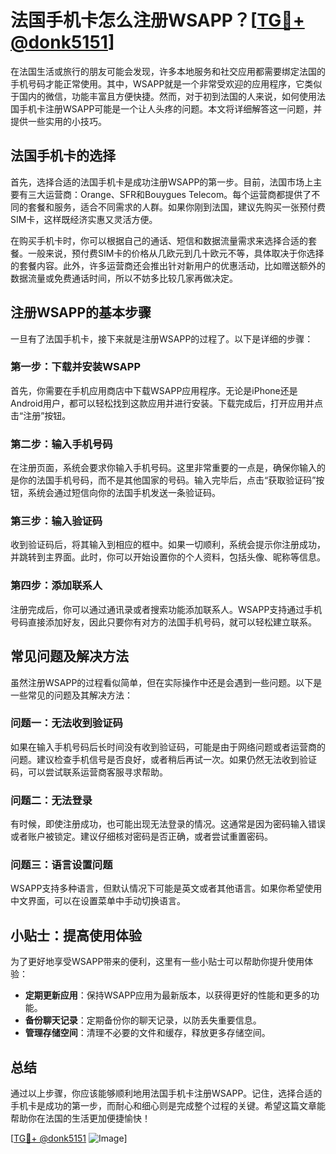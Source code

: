 # 法国手机卡怎么注册WSAPP？[[TG💪+ @donk5151](https://t.me/s/donk5151)]

在法国生活或旅行的朋友可能会发现，许多本地服务和社交应用都需要绑定法国的手机号码才能正常使用。其中，WSAPP就是一个非常受欢迎的应用程序，它类似于国内的微信，功能丰富且方便快捷。然而，对于初到法国的人来说，如何使用法国手机卡注册WSAPP可能是一个让人头疼的问题。本文将详细解答这一问题，并提供一些实用的小技巧。

## 法国手机卡的选择

首先，选择合适的法国手机卡是成功注册WSAPP的第一步。目前，法国市场上主要有三大运营商：Orange、SFR和Bouygues Telecom。每个运营商都提供了不同的套餐和服务，适合不同需求的人群。如果你刚到法国，建议先购买一张预付费SIM卡，这样既经济实惠又灵活方便。

在购买手机卡时，你可以根据自己的通话、短信和数据流量需求来选择合适的套餐。一般来说，预付费SIM卡的价格从几欧元到几十欧元不等，具体取决于你选择的套餐内容。此外，许多运营商还会推出针对新用户的优惠活动，比如赠送额外的数据流量或免费通话时间，所以不妨多比较几家再做决定。

## 注册WSAPP的基本步骤

一旦有了法国手机卡，接下来就是注册WSAPP的过程了。以下是详细的步骤：

### 第一步：下载并安装WSAPP

首先，你需要在手机应用商店中下载WSAPP应用程序。无论是iPhone还是Android用户，都可以轻松找到这款应用并进行安装。下载完成后，打开应用并点击“注册”按钮。

### 第二步：输入手机号码

在注册页面，系统会要求你输入手机号码。这里非常重要的一点是，确保你输入的是你的法国手机号码，而不是其他国家的号码。输入完毕后，点击“获取验证码”按钮，系统会通过短信向你的法国手机发送一条验证码。

### 第三步：输入验证码

收到验证码后，将其输入到相应的框中。如果一切顺利，系统会提示你注册成功，并跳转到主界面。此时，你可以开始设置你的个人资料，包括头像、昵称等信息。

### 第四步：添加联系人

注册完成后，你可以通过通讯录或者搜索功能添加联系人。WSAPP支持通过手机号码直接添加好友，因此只要你有对方的法国手机号码，就可以轻松建立联系。

## 常见问题及解决方法

虽然注册WSAPP的过程看似简单，但在实际操作中还是会遇到一些问题。以下是一些常见的问题及其解决方法：

### 问题一：无法收到验证码

如果在输入手机号码后长时间没有收到验证码，可能是由于网络问题或者运营商的问题。建议检查手机信号是否良好，或者稍后再试一次。如果仍然无法收到验证码，可以尝试联系运营商客服寻求帮助。

### 问题二：无法登录

有时候，即使注册成功，也可能出现无法登录的情况。这通常是因为密码输入错误或者账户被锁定。建议仔细核对密码是否正确，或者尝试重置密码。

### 问题三：语言设置问题

WSAPP支持多种语言，但默认情况下可能是英文或者其他语言。如果你希望使用中文界面，可以在设置菜单中手动切换语言。

## 小贴士：提高使用体验

为了更好地享受WSAPP带来的便利，这里有一些小贴士可以帮助你提升使用体验：

- **定期更新应用**：保持WSAPP应用为最新版本，以获得更好的性能和更多的功能。
- **备份聊天记录**：定期备份你的聊天记录，以防丢失重要信息。
- **管理存储空间**：清理不必要的文件和缓存，释放更多存储空间。

## 总结

通过以上步骤，你应该能够顺利地用法国手机卡注册WSAPP。记住，选择合适的手机卡是成功的第一步，而耐心和细心则是完成整个过程的关键。希望这篇文章能帮助你在法国的生活更加便捷愉快！

[[TG💪+ @donk5151](https://t.me/s/donk5151) ![Image](https://i.postimg.cc/rwNCRYN7/Snipaste-2025-04-30-17-27-05.png)]